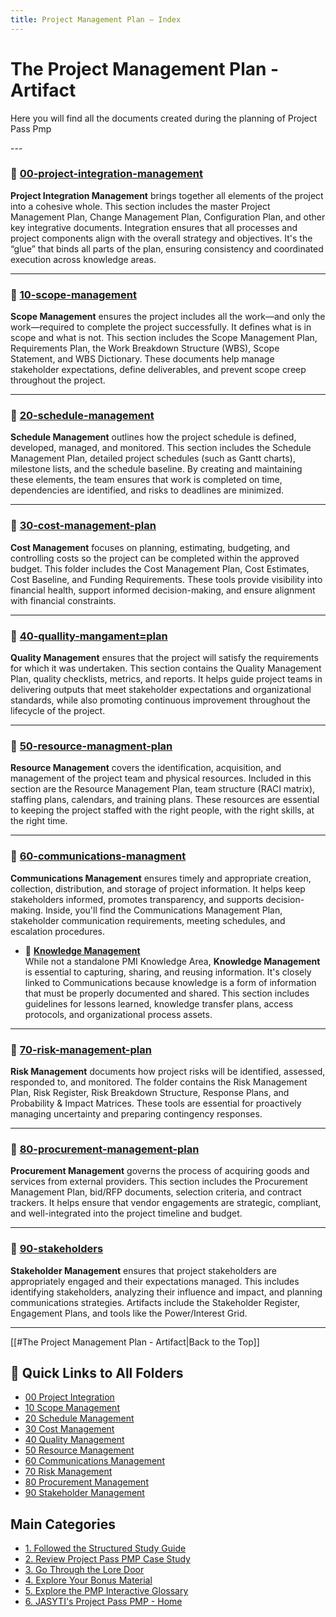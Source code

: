 ```yaml
---
title: Project Management Plan – Index
---
```

# The Project Management Plan - Artifact
Here you will find all the documents created during the planning of Project Pass Pmp

\---
### 📁 [00-project-integration-management](repositories/r30-project-pass-pmp/contents/00-project-pass-pmp/00-project-integration-management/index.md)

**Project Integration Management** brings together all elements of the project into a cohesive whole. This section includes the master Project Management Plan, Change Management Plan, Configuration Plan, and other key integrative documents. Integration ensures that all processes and project components align with the overall strategy and objectives. It's the “glue” that binds all parts of the plan, ensuring consistency and coordinated execution across knowledge areas.

---

### 📁 [10-scope-management](repositories/r30-project-pass-pmp/contents/00-project-pass-pmp/10-scope-management/index.md)

**Scope Management** ensures the project includes all the work—and only the work—required to complete the project successfully. It defines what is in scope and what is not. This section includes the Scope Management Plan, Requirements Plan, the Work Breakdown Structure (WBS), Scope Statement, and WBS Dictionary. These documents help manage stakeholder expectations, define deliverables, and prevent scope creep throughout the project.

---

### 📁 [20-schedule-management](./20-schedule-management/index.md)

**Schedule Management** outlines how the project schedule is defined, developed, managed, and monitored. This section includes the Schedule Management Plan, detailed project schedules (such as Gantt charts), milestone lists, and the schedule baseline. By creating and maintaining these elements, the team ensures that work is completed on time, dependencies are identified, and risks to deadlines are minimized.

---

### 📁 [30-cost-management-plan](./30-cost-management-plan/index.md)

**Cost Management** focuses on planning, estimating, budgeting, and controlling costs so the project can be completed within the approved budget. This folder includes the Cost Management Plan, Cost Estimates, Cost Baseline, and Funding Requirements. These tools provide visibility into financial health, support informed decision-making, and ensure alignment with financial constraints.

---

### 📁 [40-quallity-mangament=plan](./40-quallity-mangament=plan/index.md)

**Quality Management** ensures that the project will satisfy the requirements for which it was undertaken. This section contains the Quality Management Plan, quality checklists, metrics, and reports. It helps guide project teams in delivering outputs that meet stakeholder expectations and organizational standards, while also promoting continuous improvement throughout the lifecycle of the project.

---

### 📁 [50-resource-managment-plan](repositories/r30-project-pass-pmp/contents/00-project-pass-pmp/50-resource-managment-plan/index.md)

**Resource Management** covers the identification, acquisition, and management of the project team and physical resources. Included in this section are the Resource Management Plan, team structure (RACI matrix), staffing plans, calendars, and training plans. These resources are essential to keeping the project staffed with the right people, with the right skills, at the right time.

---

### 📁 [60-communications-managment](./60-communications-managment/index.md)

**Communications Management** ensures timely and appropriate creation, collection, distribution, and storage of project information. It helps keep stakeholders informed, promotes transparency, and supports decision-making. Inside, you'll find the Communications Management Plan, stakeholder communication requirements, meeting schedules, and escalation procedures.

- 📂 **[Knowledge Management](./20-knowledge-management-plan/index.md)**  
  While not a standalone PMI Knowledge Area, **Knowledge Management** is essential to capturing, sharing, and reusing information. It's closely linked to Communications because knowledge is a form of information that must be properly documented and shared. This section includes guidelines for lessons learned, knowledge transfer plans, access protocols, and organizational process assets.

---

### 📁 [70-risk-management-plan](repositories/r30-project-pass-pmp/contents/00-project-pass-pmp/70-risk-management-plan/index.md)

**Risk Management** documents how project risks will be identified, assessed, responded to, and monitored. The folder contains the Risk Management Plan, Risk Register, Risk Breakdown Structure, Response Plans, and Probability & Impact Matrices. These tools are essential for proactively managing uncertainty and preparing contingency responses.

---

### 📁 [80-procurement-management-plan](repositories/r30-project-pass-pmp/contents/00-project-pass-pmp/80-procurement-management-plan/index.md)

**Procurement Management** governs the process of acquiring goods and services from external providers. This section includes the Procurement Management Plan, bid/RFP documents, selection criteria, and contract trackers. It helps ensure that vendor engagements are strategic, compliant, and well-integrated into the project timeline and budget.

---

### 📁 [90-stakeholders](repositories/r30-project-pass-pmp/contents/00-project-pass-pmp/90-stakeholders/index.md)

**Stakeholder Management** ensures that project stakeholders are appropriately engaged and their expectations managed. This includes identifying stakeholders, analyzing their influence and impact, and planning communications strategies. Artifacts include the Stakeholder Register, Engagement Plans, and tools like the Power/Interest Grid.

---
[[#The Project Management Plan - Artifact|Back to the Top]]
## 🔁 Quick Links to All Folders

- [00 Project Integration](../00-project-integration-management/index.md)
- [10 Scope Management](20-case-study/10-project-management-plan/10-scope-management/index.md)
- [20 Schedule Management](../20-schedule-management/index.md)
- [30 Cost Management](../30-cost-management-plan/index.md)
- [40 Quality Management](20-case-study/10-project-management-plan/40-quality-management-plan/index.md)
- [50 Resource Management](../50-resource-management-plan/index.md)
- [60 Communications Management](../60-communications-management-plan/index.md)
- [70 Risk Management](20-case-study/10-project-management-plan/70-risk-management-plan/index.md)
- [80 Procurement Management](20-case-study/10-project-management-plan/80-procurement-management-plan/index.md)
- [90 Stakeholder Management](20-case-study/10-project-management-plan/90-stakeholders/index.md)
##  Main Categories
- [1. Followed the Structured Study Guide](10-structured-study-guide/index.md)
- [2. Review Project Pass PMP Case Study](20-case-study/10-project-management-plan/index.md)
- [3. Go Through the Lore Door](30-the-lore-door/index.md)
- [4. Explore Your Bonus Material](50-bonus/index.md)
- [5. Explore the PMP Interactive Glossary](40-glossary.md)
- [6. JASYTI's Project Pass PMP - Home](index.md)
